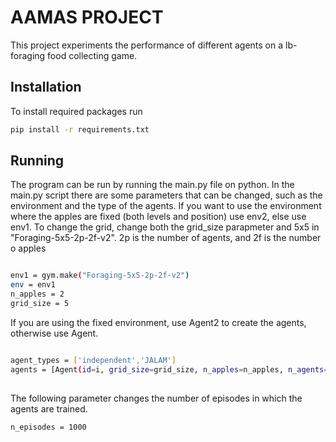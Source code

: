# AAMAS PROJECT

This project experiments the performance of different agents on a lb-foraging food collecting game. 

## Installation

To install required packages run

```bash
pip install -r requirements.txt
```

## Running

The program can be run by running the main.py file on python. In the main.py script there are some parameters that can be changed, such as the environment and the type of the agents. If you want to use the environment where the apples are fixed (both levels and position) use env2, else use env1. To change the grid, change both the grid_size parapmeter and 5x5 in "Foraging-5x5-2p-2f-v2". 2p is the number of agents, and 2f is the number o apples

```bash

env1 = gym.make("Foraging-5x5-2p-2f-v2")
env = env1
n_apples = 2
grid_size = 5

```

If you are using the fixed environment, use Agent2 to create the agents, otherwise use Agent. 


```bash

agent_types = ['independent','JALAM']
agents = [Agent(id=i, grid_size=grid_size, n_apples=n_apples, n_agents=n_agents, maxlevel=env.max_player_level+1, agentType=agent_types[i]) for i in range(n_agents)]
    

```

The following parameter changes the number of episodes in which the agents are trained.

```bash
n_episodes = 1000

```